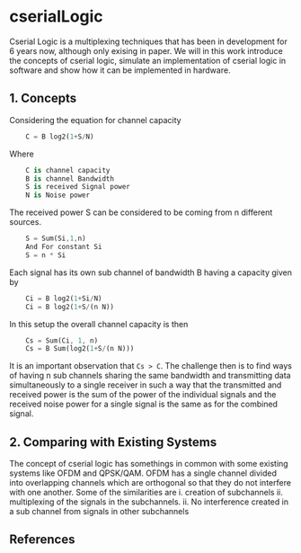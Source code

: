 # cserialLogic
Cserial Logic is a multiplexing techniques that has been in development for 6 years now, although only exising in paper. We will in this work introduce the concepts of cserial logic, simulate an implementation of cserial logic in software and show how it can be implemented in hardware.


## 1. Concepts
Considering the equation for channel capacity
```dart
	C = B log2(1+S/N)
```
Where
```dart
	C is channel capacity
	B is channel Bandwidth
	S is received Signal power
	N is Noise power
```

The received power S can be considered to be coming from n different sources.
```dart
	S = Sum(Si,1,n)
	And For constant Si
	S = n * Si
```
Each signal has its own sub channel of bandwidth B having a capacity given by
```dart
	Ci = B log2(1+Si/N)
	Ci = B log2(1+S/(n N))
```
In this setup the overall channel capacity is then
```dart
	Cs = Sum(Ci, 1, n)
	Cs = B Sum(log2(1+S/(n N)))
```	
It is an important observation that ``` Cs > C ```. The challenge then is to find ways of having n sub channels sharing the same bandwidth and transmitting data simultaneously to a single receiver in such a way that the transmitted and received power is the sum of the power of the individual signals and the received noise power for a single signal is the same as for the combined signal.
## 2. Comparing with Existing Systems
The concept of cserial logic has somethings in common with some existing systems like OFDM and QPSK/QAM. OFDM has a single channel divided into overlapping channels which are orthogonal so that they do not interfere with one another.
Some of the similarities are
 i. creation of subchannels
 ii. multiplexing of the signals in the subchannels.
 ii. No interference created in a sub channel from signals in other subchannels 
	
## References